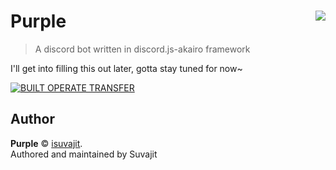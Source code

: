 # Purple <img src="https://cdn.discordapp.com/avatars/526971716711350273/df4891e105916a637d52d0014de03e76.webp" align="right">
> A discord bot written in discord.js-akairo framework

I'll get into filling this out later, gotta stay tuned for now~

[![BUILT OPERATE TRANSFER](https://discordapp.com/api/guilds/524672414261444623/embed.png?style=banner2)](https://discord.gg/PuGpC8W)

## Author

**Purple** © [isuvajit](https://github.com/isuvajit).  
Authored and maintained by Suvajit
